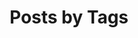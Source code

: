 ---
title: "Posts by Tags"
layout: tags
permalink: /tags/
author_profile: true
sidebar_main: true
---